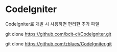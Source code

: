 # CodeIgniter
CodeIgniter로 개발 시 사용하면 편리한 추가 파일

git clone https://github.com/bcit-ci/CodeIgniter.git

git clone https://github.com/zblues/CodeIgniter.git
